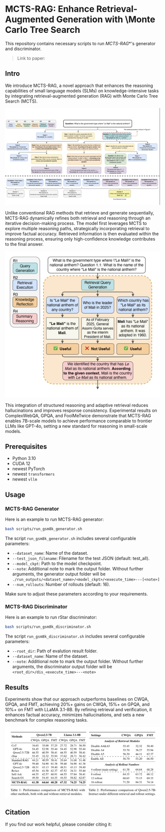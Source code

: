 # MCTS-RAG: Enhance Retrieval-Augmented Generation with \\Monte Carlo Tree Search

This repository contains necessary scripts to run *MCTS-RAG**'s generator and discriminator.

> Link to paper: 

## Intro 

We introduce MCTS-RAG, a novel approach that enhances the reasoning capabilities of small language models (SLMs) on knowledge-intensive tasks by integrating retrieval-augmented generation (RAG) with Monte Carlo Tree Search (MCTS).

<p align="center">
  <img src="assets/rag_tree.png" width="600px">
</p>
Unlike conventional RAG methods that retrieve and generate sequentially, MCTS-RAG dynamically refines both retrieval and reasoning through an iterative decision-making process. The model first leverages MCTS to explore multiple reasoning paths, strategically incorporating retrieval to improve factual accuracy. Retrieved information is then evaluated within the reasoning process, ensuring only high-confidence knowledge contributes to the final answer.
<p align="center">
  <img src="assets/rag.png" width="600px">
</p>
This integration of structured reasoning and adaptive retrieval reduces hallucinations and improves response consistency. Experimental results on ComplexWebQA, GPQA, and FoolMeTwice demonstrate that MCTS-RAG enables 7B-scale models to achieve performance comparable to frontier LLMs like GPT-4o, setting a new standard for reasoning in small-scale models.

## Prerequisites

- Python 3.10
- CUDA 12
- newest PyTorch
- newest `transformers`
- newest `vllm`

## Usage

### MCTS-RAG Generator

Here is an example to run MCTS-RAG generator:

```bash
bash scripts/run_gsm8k_generator.sh
```

The script `run_gsm8k_generator.sh` includes several configurable parameters:
- `--dataset_name`: Name of the dataset.
- `--test_json_filename`: Filename for the test JSON (default: test_all).
- `--model_ckpt`: Path to the model checkpoint.
- `--note`: Additional note to mark the output folder. Without further arguments, the generator output folder will be `./run_outputs/<dataset_name>/<model_ckpt>/<execute_time>---[<note>]`
- `--num_rollouts`: Number of rollouts (default: 16).

Make sure to adjust these parameters according to your requirements.

### MCTS-RAG Discriminator

Here is an example to run rStar discriminator:

```bash
bash scripts/run_gsm8k_discriminator.sh
```

The script `run_gsm8k_discriminator.sh` includes several configurable parameters:

- `--root_dir`: Path of evalution result folder.
- `--dataset_name`: Name of the dataset.
- `--note`: Additional note to mark the output folder. Without further arguments, the discriminator output folder will be `<root_dir>/dis_<execute_time>---<note>`

## Results

Experiments show that our approach outperforms baselines on CWQA, GPQA, and FMT, achieving 20%+ gains on CWQA, 15%+ on GPQA, and 10%+ on FMT with LLaMA 3.1-8B. By refining retrieval and verification, it enhances factual accuracy, minimizes hallucinations, and sets a new benchmark for complex reasoning tasks.

<p align="center">
  <img src="assets/result_mcts_rag.png" width="600px">
</p>


## Citation

If you find our work helpful, please consider citing it:
```

```

